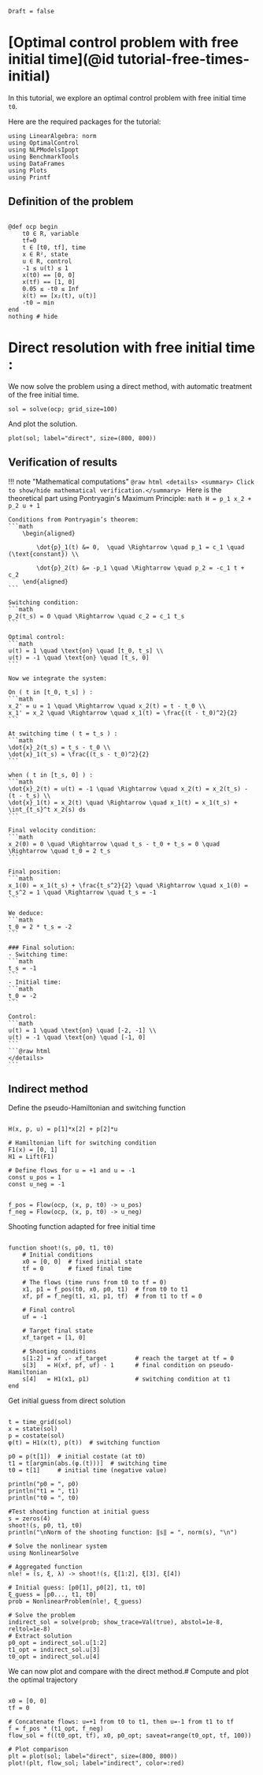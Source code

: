 ```@meta
Draft = false
```

# [Optimal control problem with free initial time](@id tutorial-free-times-initial)



In this tutorial, we explore an optimal control problem with free initial time `t0`.

Here are the required packages for the tutorial:

```@example initial_time
using LinearAlgebra: norm
using OptimalControl
using NLPModelsIpopt
using BenchmarkTools
using DataFrames
using Plots
using Printf
```
## Definition of the problem
```@example initial_time

@def ocp begin
    t0 ∈ R, variable
    tf=0
    t ∈ [t0, tf], time
    x ∈ R², state
    u ∈ R, control
    -1 ≤ u(t) ≤ 1
    x(t0) == [0, 0]
    x(tf) == [1, 0]
    0.05 ≤ -t0 ≤ Inf
    ẋ(t) == [x₂(t), u(t)]
    -t0 → min
end
nothing # hide
```

#  Direct resolution with free initial time :

We now solve the problem using a direct method, with automatic treatment of the free initial time.

```@example initial_time
sol = solve(ocp; grid_size=100)
```
And plot the solution.

```@example initial_time
plot(sol; label="direct", size=(800, 800))
```



## Verification of results
!!! note "Mathematical computations"
    ```@raw html
    <details>
    <summary> Click to show/hide mathematical verification.</summary>
    ```
    Here is the theoretical part using Pontryagin's Maximum Principle:
    ```math
    H = p_1 x_2 + p_2 u + 1
    ```

    Conditions from Pontryagin’s theorem:
    ```math
        \begin{aligned}

            \dot{p}_1(t) &= 0,  \quad \Rightarrow \quad p_1 = c_1 \quad (\text{constant}) \\

            \dot{p}_2(t) &= -p_1 \quad \Rightarrow \quad p_2 = -c_1 t + c_2
        \end{aligned}
    ```

    Switching condition:
    ```math
    p_2(t_s) = 0 \quad \Rightarrow \quad c_2 = c_1 t_s
    ```

    Optimal control:
    ```math
    u(t) = 1 \quad \text{on} \quad [t_0, t_s] \\
    u(t) = -1 \quad \text{on} \quad [t_s, 0]
    ```

    Now we integrate the system:

    On ( t in [t_0, t_s] ) :
    ```math
    x_2' = u = 1 \quad \Rightarrow \quad x_2(t) = t - t_0 \\
    x_1' = x_2 \quad \Rightarrow \quad x_1(t) = \frac{(t - t_0)^2}{2}
    ```

    At switching time ( t = t_s ) :
    ```math
    \dot{x}_2(t_s) = t_s - t_0 \\
    \dot{x}_1(t_s) = \frac{(t_s - t_0)^2}{2}
    ```

    when ( t in [t_s, 0] ) :
    ```math
    \dot{x}_2(t) = u(t) = -1 \quad \Rightarrow \quad x_2(t) = x_2(t_s) - (t - t_s) \\
    \dot{x}_1(t) = x_2(t) \quad \Rightarrow \quad x_1(t) = x_1(t_s) + \int_{t_s}^t x_2(s) ds
    ```

    Final velocity condition:
    ```math
    x_2(0) = 0 \quad \Rightarrow \quad t_s - t_0 + t_s = 0 \quad \Rightarrow \quad t_0 = 2 t_s
    ```

    Final position:
    ```math
    x_1(0) = x_1(t_s) + \frac{t_s^2}{2} \quad \Rightarrow \quad x_1(0) = t_s^2 = 1 \quad \Rightarrow \quad t_s = -1
    ```

    We deduce:
    ```math
    t_0 = 2 * t_s = -2
    ```

    ### Final solution:
    - Switching time:
    ```math
    t_s = -1 
    ```
    - Initial time:
    ```math
    t_0 = -2 
    ```

    Control:
    ```math
    u(t) = 1 \quad \text{on} \quad [-2, -1] \\
    u(t) = -1 \quad \text{on} \quad [-1, 0]
    ```
    ```@raw html
    </details>
    ```
## Indirect method 


Define the pseudo-Hamiltonian and switching function
```@example initial_time

H(x, p, u) = p[1]*x[2] + p[2]*u

# Hamiltonian lift for switching condition
F1(x) = [0, 1]
H1 = Lift(F1)

# Define flows for u = +1 and u = -1
const u_pos = 1
const u_neg = -1


f_pos = Flow(ocp, (x, p, t0) -> u_pos)
f_neg = Flow(ocp, (x, p, t0) -> u_neg)
```

Shooting function adapted for free initial time
```@example initial_time

function shoot!(s, p0, t1, t0)
    # Initial conditions
    x0 = [0, 0]  # fixed initial state
    tf = 0       # fixed final time
    
    # The flows (time runs from t0 to tf = 0)
    x1, p1 = f_pos(t0, x0, p0, t1)  # from t0 to t1
    xf, pf = f_neg(t1, x1, p1, tf)  # from t1 to tf = 0
    
    # Final control
    uf = -1
    
    # Target final state
    xf_target = [1, 0]
    
    # Shooting conditions
    s[1:2] = xf .- xf_target        # reach the target at tf = 0
    s[3]   = H(xf, pf, uf) - 1      # final condition on pseudo-Hamiltonian
    s[4]   = H1(x1, p1)             # switching condition at t1
end
```

Get initial guess from direct solution
```@example initial_time

t = time_grid(sol)
x = state(sol)
p = costate(sol)
φ(t) = H1(x(t), p(t))  # switching function

p0 = p(t[1])  # initial costate (at t0)
t1 = t[argmin(abs.(φ.(t)))]  # switching time
t0 = t[1]     # initial time (negative value)

println("p0 = ", p0)
println("t1 = ", t1)
println("t0 = ", t0)

#Test shooting function at initial guess
s = zeros(4)
shoot!(s, p0, t1, t0)
println("\nNorm of the shooting function: ‖s‖ = ", norm(s), "\n")

# Solve the nonlinear system
using NonlinearSolve

# Aggregated function
nle! = (s, ξ, λ) -> shoot!(s, ξ[1:2], ξ[3], ξ[4])

# Initial guess: [p0[1], p0[2], t1, t0]
ξ_guess = [p0..., t1, t0]
prob = NonlinearProblem(nle!, ξ_guess)

# Solve the problem
indirect_sol = solve(prob; show_trace=Val(true), abstol=1e-8, reltol=1e-8)
# Extract solution
p0_opt = indirect_sol.u[1:2]
t1_opt = indirect_sol.u[3]
t0_opt = indirect_sol.u[4]
```
We can now plot and compare with the direct method.# Compute and plot the optimal trajectory

```@example initial_time

x0 = [0, 0]
tf = 0

# Concatenate flows: u=+1 from t0 to t1, then u=-1 from t1 to tf
f = f_pos * (t1_opt, f_neg)
flow_sol = f((t0_opt, tf), x0, p0_opt; saveat=range(t0_opt, tf, 100))

# Plot comparison
plt = plot(sol; label="direct", size=(800, 800))
plot!(plt, flow_sol; label="indirect", color=:red)
```